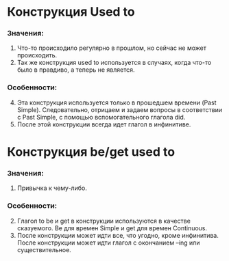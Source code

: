 # Конструкция Used to
### Значения:
 1.	Что-то происходило регулярно в прошлом, но сейчас не может происходить. 
 2.	Так же конструкция used to используется в случаях, когда что-то было в правдиво, а теперь не является.
   
### Особенности:

 4.	Эта конструкция используется только в прошедшем времени (Past Simple). Следовательно, отрицаем и задаем вопросы в соответствии с Past Simple, с помощью вспомогательного глагола did. 
 5.	После этой конструкции всегда идет глагол в инфинитиве.

# Конструкция be/get used to
### Значения:
 1.	Привычка к чему-либо.

### Особенности:

 2.	Глагол to be и get в конструкции используются в качестве сказуемого. Be для времен Simple и get для времен Continuous. 
 3.	После конструкции может идти все, что угодно, кроме инфинитива. После конструкции может идти глагол с окончанием –ing или существительное.
